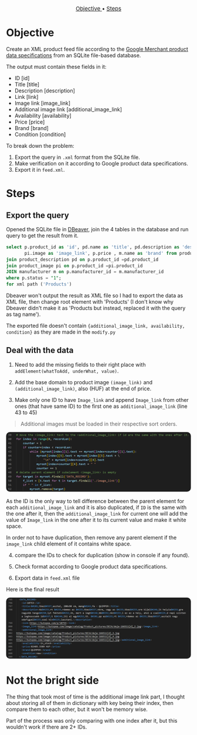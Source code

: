 <p style="font-size:15px" align="center">
  <a href="#objective">Objective </a> •
  <a href="#Steps">Steps </a>
</p>


# Objective
Create an XML product feed file according to the [Google Merchant product data specifications](https://support.google.com/merchants/answer/7052112) from an SQLite file-based database.

The output must contain these fields in it:
- ID [id]
- Title [title]
- Description [description]
- Link [link]
- Image link [image_link]
- Additional image link [additional_image_link]
- Availability [availability]
- Price [price]
- Brand [brand]
- Condition [condition]

To break down the problem:
1. Export the query in `.xml` format from the SQLite file.
2. Make verification on it according to Google product data specifications.
3. Export it in `feed.xml`.

# Steps
## Export the query
Opened the SQLite file in [DBeaver](https://dbeaver.io/download/), join the 4 tables in the database and run query to get the result from it.

```sql
select p.product_id as 'id', pd.name as 'title', pd.description as 'description',p.product_id as 'link',
	   pi.image as 'image_link', p.price , m.name as 'brand' from product as p
join product_description pd on p.product_id =pd.product_id 
join product_image pi on p.product_id =pi.product_id 
JOIN manufacturer m on p.manufacturer_id = m.manufacturer_id 
where p.status = "1";
for xml path ('Products')
```

Dbeaver won't output the result as XML file so I had to export the data as XML file, then change root element with 'Products' (I don't know why Dbeaver didn't make it as 'Products but instead, replaced it with the query as tag name').

The exported file doesn't contain `{additional_image_link, availability, condition}` as they are made in the `modify.py`

## Deal with the data
1. Need to add the missing fields to their right place with `addElement(whatToAdd, underWhat, value)`.

2. Add the base domain to product image `(image_link)` and `(additional_image_link)`, also (HUF) at the end of price.

3. Make only one ID to have `Image_link` and append `Image_link` from other ones (that have same ID) to the first one as `additional_image_link` (line 43 to 45)
> Additional images must be loaded in their respective sort orders.

<center>
<img style="border-radius:10px;" src="./image_link.png" title="replace string " >
</center>

As the ID is the only way to tell difference between the parent element for each `additional_image_link` and it is also duplicated, if `ID` is the same with the one after it, then the `additional_image_link` for current one will add the value of `Image_link` in the one after it to its current value and make it white space.

In order not to have duplication, then remove any parent element if the `image_link` child element of it contains white space.

4. compare the IDs to check for duplication (show in console if any found).

5. Check format according to Google product data specifications.

6. Export data in `feed.xml` file

Here is the final result
<center>
<img style="border-radius:10px;" src="./output.png" title="replace string " >
</center>

# Not the bright side

The thing that took most of time is the additional image link part, I thought about storing all of them in dictionary with key being their index, then compare them to each other, but it won't be memory wise.

Part of the process was only comparing with one index after it, but this wouldn't work if there are 2+ IDs. 

